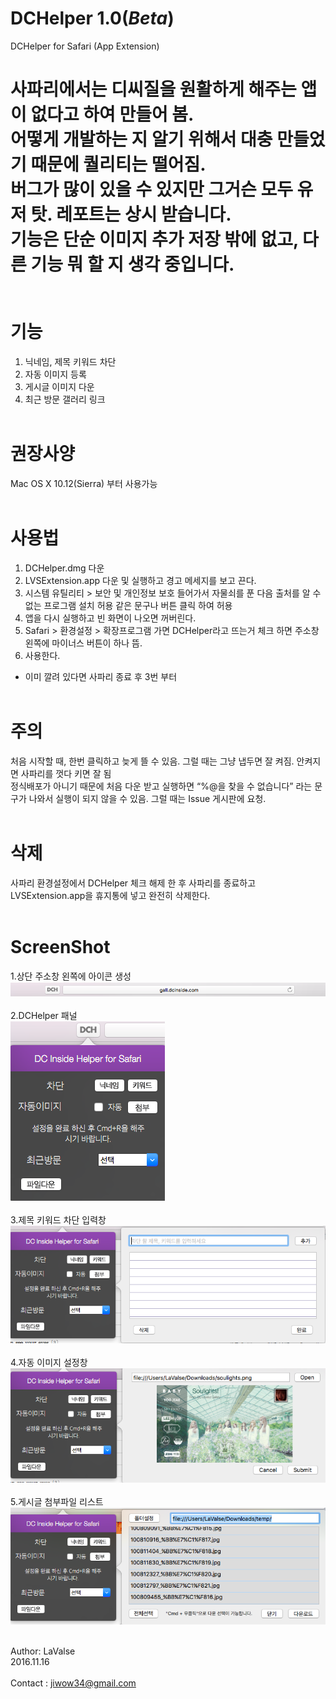 # DCHelper 1.0(*Beta*)
DCHelper for Safari (App Extension)

사파리에서는 디씨질을 원활하게 해주는 앱이 없다고 하여 만들어 봄.<br>
어떻게 개발하는 지 알기 위해서 대충 만들었기 때문에 퀄리티는 떨어짐.<br>
버그가 많이 있을 수 있지만 그거슨 모두 유저 탓. 레포트는 상시 받습니다.<br>
기능은 단순 이미지 추가 저장 밖에 없고, 다른 기능 뭐 할 지 생각 중입니다.<br>
<br><br>
기능 
======
1. 닉네임, 제목 키워드 차단
2. 자동 이미지 등록
3. 게시글 이미지 다운
4. 최근 방문 갤러리 링크
<br><br>

권장사양
======
Mac OS X 10.12(Sierra) 부터 사용가능
<br><br>

사용법
======
1. DCHelper.dmg 다운
2. LVSExtension.app 다운 및 실행하고 경고 메세지를 보고 끈다.
3. 시스템 유틸리티 > 보안 및 개인정보 보호 들어가서 자물쇠를 푼 다음 출처를 알 수 없는 프로그램 설치 허용 같은 문구나 버튼 클릭 하여 허용
4. 앱을 다시 실행하고 빈 화면이 나오면 꺼버린다.
5. Safari > 환경설정 > 확장프로그램 가면 DCHelper라고 뜨는거 체크 하면 주소창 왼쪽에 마이너스 버튼이 하나 뜸.
6. 사용한다.
* 이미 깔려 있다면 사파리 종료 후 3번 부터 
<br><br>

주의
======
처음 시작할 때, 한번 클릭하고 늦게 뜰 수 있음. 그럴 때는 그냥 냅두면 잘 켜짐. 안켜지면 사파리를 껏다 키면 잘 됨<br>
정식배포가 아니기 때문에 처음 다운 받고 실행하면 “%@을 찾을 수 없습니다” 라는 문구가 나와서 실행이 되지 않을 수 있음. 그럴 때는 Issue 게시판에 요청.
<br><br>

삭제
======
사파리 환경설정에서 DCHelper 체크 해제 한 후 사파리를 종료하고 LVSExtension.app을 휴지통에 넣고 완전히 삭제한다.
<br><br>

ScreenShot
======
1.상단 주소창 왼쪽에 아이콘 생성<br>
![ScreenShot1](/ScreenShot/S1.png)<br><br>
2.DCHelper 패널<br>
![ScreenShot2](/ScreenShot/S2.png)<br><br>
3.제목 키워드 차단 입력창<br> 
![ScreenShot3](/ScreenShot/S3.png)<br><br>
4.자동 이미지 설정창<br>
![ScreenShot4](/ScreenShot/S4.png)<br><br>
5.게시글 첨부파일 리스트<br>
![ScreenShot5](/ScreenShot/S5.png)<br><br>

Author: LaValse<br>
2016.11.16<br>
<br>
Contact : jiwow34@gmail.com
